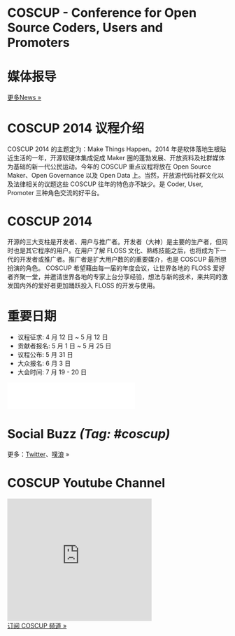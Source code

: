 <div><!--add root div as a workaround of weird makrdown parser-->
  <div id="left">
    <h1 class="coscup">COSCUP - Conference for Open Source Coders, Users and Promoters</h1>
    <!--registration-->
    <div class="countdown empty">
    </div>
    <!--news-->
    <div class="news">
      <h1>媒体报导</h1>
      <div class="news_list empty"></div>
      <div class="more"><a href="./news/">更多News »</a></div>
    </div>
    <!--议程-->
    <div class="info">
      <h1>COSCUP 2014 议程介绍</h1>
      <div class="text">
      COSCUP 2014 的主题定为：Make Things Happen。2014 年是软体落地生根贴近生活的一年，开源软硬体集成促成 Maker 圈的蓬勃发展、开放资料及社群媒体为基础的新一代公民运动。今年的 COSCUP 重点议程将放在 Open Source Maker、Open Governance 以及 Open Data 上。当然，开放源代码社群文化以及法律相关的议题这些 COSCUP 往年的特色亦不缺少。是 Coder, User, Promoter 三种角色交流的好平台。
      </div>
    </div>
    <!--what is coscup-->
    <div class="whatiscoscup">
      <h1>COSCUP 2014</h1>
      <div class="text">开源的三大支柱是开发者、用户与推广者。开发者（大神）是主要的生产者，但同时也是其它程序的用户。在用户了解 FLOSS 文化、熟练技能之后，也将成为下一代的开发者或推广者。推广者是扩大用户数的的重要媒介，也是 COSCUP 最所想扮演的角色。 COSCUP 希望藉由每一届的年度会议，让世界各地的 FLOSS 爱好者齐聚一堂，并邀请世界各地的专家上台分享经验，想法与新的技术，来共同的激发国内外的爱好者更加踊跃投入 FLOSS 的开发与使用。</div>
    </div>
    <!--important data-->
    <div class="importantdate">
      <h1>重要日期</h1>
      <ul class="text">
        <li>议程征求: 4 月 12 日 ~ 5 月 12 日</li>
        <li>贡献者报名: 5 月 1 日 ~ 5 月 25 日</li>
        <li>议程公布: 5 月 31 日</li>
        <li>大众报名: 6 月 3 日</li>
        <li>大会时间: 7 月 19 - 20 日</li>
      </ul>
    </div>
  </div>
  <div id="sidebar2">
    <!--fb-->
    <div class="fb">
      <iframe src="//www.facebook.com/plugins/likebox.php?href=https%3A%2F%2Fwww.facebook.com%2Fcoscup&amp;width=292&amp;height=62&amp;show_faces=false&amp;colorscheme=light&amp;stream=false&amp;border_color&amp;header=false" scrolling="no" frameborder="0" style="border:none; overflow:hidden; width:292px; height:62px;" allowTransparency="true"></iframe>
    </div>
    <!--social Buzz-->
    <div class="socialbuzz">
      <h1>Social Buzz <em>(Tag: #coscup)</em></h1>
      <div id="socialbuzz" class="text"></div>
      <div class="more">更多：<a href="https://search.twitter.com/search?q=coscup+OR+from%3Acoscup">Twitter</a>、<a href="http://www.plurk.com/psearch#q=COSCUP">噗浪</a> »</div>
    </div>
    <!--u tube-->
    <div class="utube">
      <h1>COSCUP Youtube Channel</h1>
      <div class="text"><iframe width="330" height="280" src="http://www.youtube.com/embed/videoseries?list=PLqfib4St70XPyKy32xNrryEW7fC0y_qqA" frameborder="0" allowfullscreen></iframe></div>
      <div class="more"><a href="http://www.youtube.com/user/thecoscup?feature=watch">订阅 COSCUP 频道 »</a></div>
    </div>
  </div>
</div>
